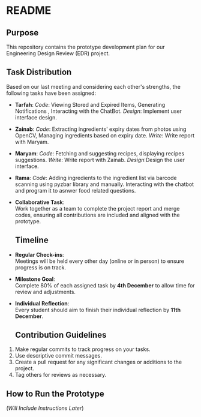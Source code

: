 # README

## Purpose  
This repository contains the prototype development plan for our Engineering Design Review (EDR) project.

## Task Distribution  
Based on our last meeting and considering each other's strengths, the following tasks have been assigned:

- **Tarfah**: *Code*: Viewing Stored and Expired Items, Generating Notifications , Interacting with the ChatBot. *Design*: Implement user interface design. 
- **Zainab**: *Code*: Extracting ingredients' expiry dates from photos using OpenCV, Managing ingredients based on expiry date. *Write*: Write report with Maryam.
- **Maryam**: *Code*: Fetching and suggesting recipes, displaying recipes suggestions. *Write*: Write report with Zainab. *Design*:Design the user interface.  
- **Rama**:   *Code*: Adding ingredients to the ingredient list via barcode scanning using pyzbar library and manually. Interacting with the chatbot and program it to asnwer food related questions.

- **Collaborative Task**:  
  Work together as a team to complete the project report and merge codes, ensuring all contributions are included and aligned with the prototype.

  ## Timeline  

- **Regular Check-ins**:  
  Meetings will be held every other day (online or in person) to ensure progress is on track.

- **Milestone Goal**:  
  Complete 80% of each assigned task by **4th December** to allow time for review and adjustments.

- **Individual Reflection**:  
  Every student should aim to finish their individual reflection by **11th December**.

  ## Contribution Guidelines  
1. Make regular commits to track progress on your tasks.  
2. Use descriptive commit messages.  
3. Create a pull request for any significant changes or additions to the project.  
4. Tag others for reviews as necessary.

## How to Run the Prototype  
(*Will Include Instructions Later*)
